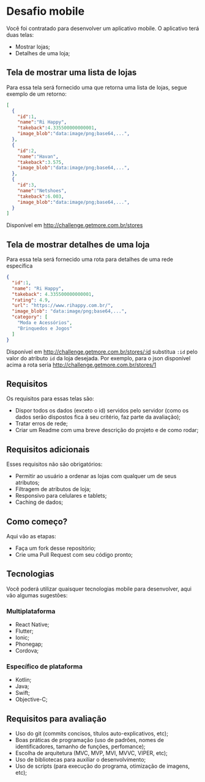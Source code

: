 # Desafio mobile    

Você foi contratado para desenvolver um aplicativo mobile. O aplicativo terá duas telas:  

- Mostrar lojas;
- Detalhes de uma loja;

## Tela de mostrar uma lista de lojas  
Para essa tela será fornecido uma que retorna uma lista de lojas, segue exemplo de um retorno: 
```json  
[
  {
    "id":1,
    "name":"Ri Happy",
    "takeback":4.335500000000001,
    "image_blob":"data:image/png;base64,...",
  },
  {
    "id":2,
    "name":"Havan",
    "takeback":3.575,
    "image_blob":"data:image/png;base64,...",
  },
  {
    "id":3,
    "name":"Netshoes",
    "takeback":6.003,
    "image_blob":"data:image/png;base64,...",
  }
]
```
Disponível em http://challenge.getmore.com.br/stores

## Tela de mostrar detalhes de uma loja 
Para essa tela será fornecido uma rota para detalhes de uma rede específica
```json
{
  "id":1,
  "name": "Ri Happy",
  "takeback": 4.335500000000001,
  "rating": 4.9,
  "url": "https://www.rihappy.com.br/",
  "image_blob": "data:image/png;base64,...",
  "category": [
    "Moda e Acessórios",
    "Brinquedos e Jogos"
  ]
}
```
Disponível em http://challenge.getmore.com.br/stores/:id substitua `:id` pelo valor do atributo `id` da loja desejada. Por exemplo, para o json disponível acima a rota seria http://challenge.getmore.com.br/stores/1 

## Requisitos
Os requisitos para essas telas são:
- Dispor todos os dados (exceto o id) servidos pelo servidor (como os dados serão dispostos fica à seu critério, faz parte da avaliação);
- Tratar erros de rede;
- Criar um Readme com uma breve descrição do projeto e de como rodar;

## Requisitos adicionais
Esses requisitos não são obrigatórios:
- Permitir ao usuário a ordenar as lojas com qualquer um de seus atributos;
- Filtragem de atributos de loja;
- Responsivo para celulares e tablets;
- Caching de dados;

## Como começo?
Aqui vão as etapas:
- Faça um fork desse repositório;
- Crie uma Pull Request com seu código pronto;

## Tecnologias
Você poderá utilizar quaisquer tecnologias mobile para desenvolver, aqui vão algumas sugestões:

### Multiplataforma
- React Native;
- Flutter;
- Ionic;
- Phonegap;
- Cordova;

### Específico de plataforma
- Kotlin;
- Java;
- Swift;
- Objective-C;

## Requisitos para avaliação
- Uso do git (commits concisos, títulos auto-explicativos, etc);
- Boas práticas de programação (uso de padrões, nomes de identificadores, tamanho de funções, perfomance);
- Escolha de arquitetura (MVC, MVP, MVI, MVVC, VIPER, etc);
- Uso de bibliotecas para auxiliar o desenvolvimento;
- Uso de scripts (para execução do programa, otimização de imagens, etc);
